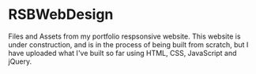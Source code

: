 # RSBWebDesign
Files and Assets from my portfolio respsonsive website. This website is under construction, and is in the process of being built from scratch, but I have uploaded what I've built so far using HTML, CSS, JavaScript and jQuery.
